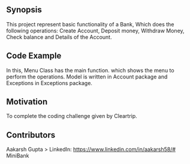 ## Synopsis

This project represent basic functionality of a Bank, Which does the following operations: Create Account, Deposit money, Withdraw Money, Check balance and Details of the Account.

## Code Example

In this, Menu Class has the main function. which shows the menu to perform the operations.
Model is written in Account package and Exceptions in Exceptions package. 

## Motivation

To complete the coding challenge given by  Cleartrip. 

## Contributors

Aakarsh Gupta > LinkedIn: https://www.linkedin.com/in/aakarsh58/# MiniBank
